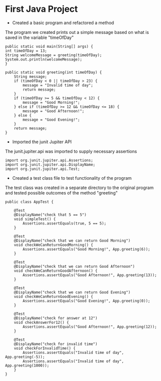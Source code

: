 # First Java Project
- Created a basic program and refactored a method

The program we created prints out a simple message based on what is saved in the variable "timeOfDay"

    public static void main(String[] args) {
    int timeOfDay = 13;
    String welcomeMessage = greeting(timeOfDay);
    System.out.println(welcomeMessage);
    }
    
    public static void greeting(int timeOfDay) {
        String message;
        if (timeOfDay < 0 || timeOfDay > 23) {
            message = "Invalid time of day";
            return message;
        }
        if (timeOfDay >= 5 && timeOfDay < 12) {
            message = "Good Morning!";
        } else if (timeOfDay >= 12 && timeOfDay <= 18) {
            message = "Good Afternoon!";
        } else {
            message = "Good Evening!";
        }
        return message;
    }

- Imported the junit Jupiter API

The junit.jupiter.api was imported to supply necessary assertions

    import org.junit.jupiter.api.Assertions;
    import org.junit.jupiter.api.DisplayName;
    import org.junit.jupiter.api.Test;

- Created a test class file to test functionality of the program

The test class was created in a separate directory to the original program and tested possible outcomes of the method "greeting"

    public class AppTest {

        @Test
        @DisplayName("check that 5 == 5")
        void simpleTest() {
            Assertions.assertEquals(true, 5 == 5);
        }
    
        @Test
        @DisplayName("check that we can return Good Morning")
        void checkWeCanReturnGoodMorning() {
            Assertions.assertEquals("Good Morning!", App.greeting(6));
        }
    
        @Test
        @DisplayName("check that we can return Good Afternoon")
        void checkWeCanReturnGoodAfternoon() {
            Assertions.assertEquals("Good Afternoon!", App.greeting(13));
        }
    
        @Test
        @DisplayName("check that we can return Good Evening")
        void checkWeCanReturnGoodEvening() {
            Assertions.assertEquals("Good Evening!", App.greeting(0));
        }
    
        @Test
        @DisplayName("check for answer at 12")
        void checkAnswerFor12() {
            Assertions.assertEquals("Good Afternoon!", App.greeting(12));
        }
    
        @Test
        @DisplayName("check for invalid time")
        void checkForInvalidTime() {
            Assertions.assertEquals("Invalid time of day", App.greeting(-5));
            Assertions.assertEquals("Invalid time of day", App.greeting(1000));
        }
    }

